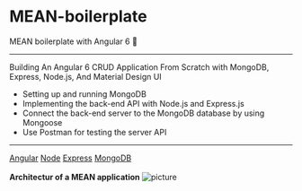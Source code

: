 # MEAN-boilerplate
MEAN boilerplate with Angular 6 :rocket:
***
Building An Angular 6 CRUD Application From Scratch with MongoDB, Express, Node.js, And Material Design UI

* Setting up and running MongoDB 
* Implementing the back-end API with Node.js and Express.js
* Connect the back-end server to the MongoDB database by using Mongoose
* Use Postman for testing the server API
***
[Angular](https://angular.io/)
[Node](https://nodejs.org/en/)
[Express](https://expressjs.com/)
[MongoDB](https://www.mongodb.com/)<br/>    
**Architectur of a MEAN application**
![picture](http://www.teclogiq.com/images/mean-stack-diagram.jpg)
